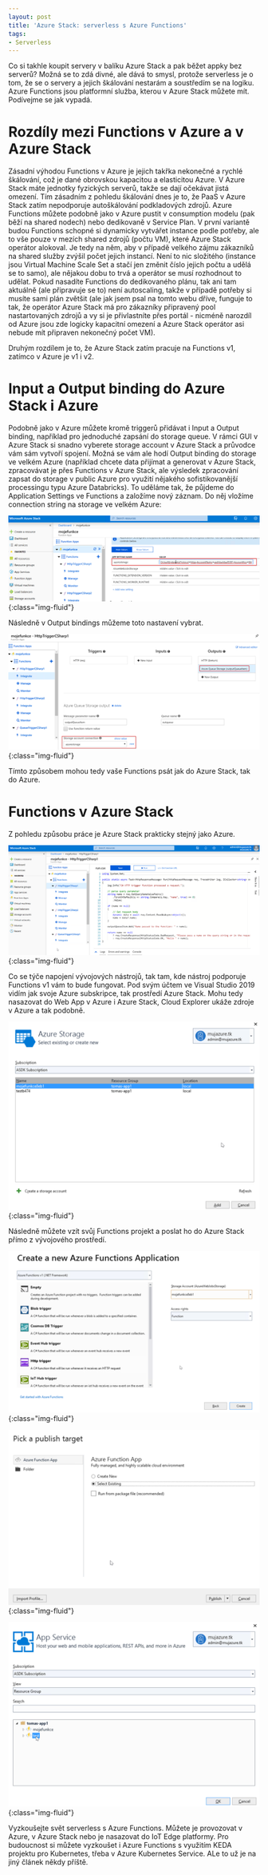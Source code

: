 ```yaml
---
layout: post
title: 'Azure Stack: serverless s Azure Functions'
tags:
- Serverless
---
```

Co si takhle koupit servery v balíku Azure Stack a pak běžet appky bez serverů? Možná se to zdá divné, ale dává to smysl, protože serverless je o tom, že se o servery a jejich škálování nestarám a soustředím se na logiku. Azure Functions jsou platformní služba, kterou v Azure Stack můžete mít. Podívejme se jak vypadá.

# Rozdíly mezi Functions v Azure a v Azure Stack
Zásadní výhodou Functions v Azure je jejich takřka nekonečné a rychlé škálování, což je dané obrovskou kapacitou a elasticitou Azure. V Azure Stack máte jednotky fyzických serverů, takže se dají očekávat jistá omezení. Tím zásadním z pohledu škálování dnes je to, že PaaS v Azure Stack zatím nepodporuje autoškálování podkladových zdrojů. Azure Functions můžete podobně jako v Azure pustit v consumption modelu (pak běží na shared nodech) nebo dedikovaně v Service Plan. V první variantě budou Functions schopné si dynamicky vytvářet instance podle potřeby, ale to vše pouze v mezích  shared zdrojů (počtu VM), které Azure Stack operátor alokoval. Je tedy na něm, aby v případě velkého zájmu zákazníků na shared služby zvýšil počet jejich instancí. Není to nic složitého (instance jsou Virtual Machine Scale Set a stačí jen změnit číslo jejich počtu a udělá se to samo), ale nějakou dobu to trvá a operátor se musí rozhodnout to udělat. Pokud nasadíte Functions do dedikovaného plánu, tak ani tam aktuálně (ale připravuje se to) není autoscaling, takže v případě potřeby si musíte sami plán zvětšit (ale jak jsem psal na tomto webu dříve, funguje to tak, že operátor Azure Stack má pro zákazníky připravený pool nastartovaných zdrojů a vy si je přivlastníte přes portál - nicméně narozdíl od Azure jsou zde logicky kapacitní omezení a Azure Stack operátor asi nebude mít připraven nekonečný počet VM).

Druhým rozdílem je to, že Azure Stack zatím pracuje na Functions v1, zatímco v Azure je v1 i v2. 

# Input a Output binding do Azure Stack i Azure
Podobně jako v Azure můžete kromě triggerů přidávat i Input a Output binding, například pro jednoduché zapsání do storage queue. V rámci GUI v Azure Stack si snadno vyberete storage account v Azure Stack a průvodce vám sám vytvoří spojení. Možná se vám ale hodí Output binding do storage ve velkém Azure (například chcete data přijímat a generovat v Azure Stack, zpracovávat je přes Functions v Azure Stack, ale výsledek zpracování zapsat do storage v public Azure pro využití nějakého sofistikovanější processingu typu Azure Databricks). To uděláme tak, že půjdeme do Application Settings ve Functions a založíme nový záznam. Do něj vložíme connection string na storage ve velkém Azure:

![](/images/2019/2019-06-20-16-01-16.png){:class="img-fluid"}

Následně v Output bindings můžeme toto nastavení vybrat.

![](/images/2019/2019-06-20-16-02-08.png){:class="img-fluid"}

Tímto způsobem mohou tedy vaše Functions psát jak do Azure Stack, tak do Azure.

# Functions v Azure Stack
Z pohledu způsobu práce je Azure Stack prakticky stejný jako Azure. 

![](/images/2019/2019-06-20-16-26-11.png){:class="img-fluid"}

Co se týče napojení vývojových nástrojů, tak tam, kde nástroj podporuje Functions v1 vám to bude fungovat. Pod svým účtem ve Visual Studio 2019 vidím jak svoje Azure subskripce, tak prostředí Azure Stack. Mohu tedy nasazovat do Web App v Azure i Azure Stack, Cloud Explorer ukáže zdroje v Azure a tak podobně.

![](/images/2019/2019-06-20-16-27-38.png){:class="img-fluid"}

Následně můžete vzít svůj Functions projekt a poslat ho do Azure Stack přímo z vývojového prostředí.

![](/images/2019/2019-06-20-16-41-48.png){:class="img-fluid"}

![](/images/2019/2019-06-20-16-42-31.png){:class="img-fluid"}

![](/images/2019/2019-06-20-16-42-53.png){:class="img-fluid"}


Vyzkoušejte svět serverless s Azure Functions. Můžete je provozovat v Azure, v Azure Stack nebo je nasazovat do IoT Edge platformy. Pro budoucnost si můžete vyzkoušet i Azure Functions s využitím KEDA projektu pro Kubernetes, třeba v Azure Kubernetes Service. ALe to už je na jiný článek někdy příště.



